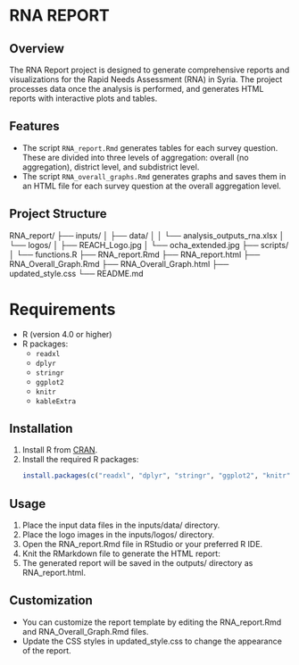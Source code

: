 # RNA REPORT

## Overview
The RNA Report project is designed to generate comprehensive reports and visualizations for the Rapid Needs Assessment (RNA) in Syria. The project processes data once the analysis is performed, and generates HTML reports with interactive plots and tables.

## Features
- The script `RNA_report.Rmd` generates tables for each survey question. These are divided into three levels of aggregation: overall (no aggregation), district level, and subdistrict level.
- The script `RNA_overall_graphs.Rmd` generates graphs and saves them in an HTML file for each survey question at the overall aggregation level.


## Project Structure
RNA_report/ 
    ├── inputs/ 
    │ ├── data/ 
    │ │ └── analysis_outputs_rna.xlsx 
    │ └── logos/ 
    │ ├── REACH_Logo.jpg 
    │ └── ocha_extended.jpg 
    ├── scripts/ 
    │ └── functions.R
    ├── RNA_report.Rmd
    ├── RNA_report.html 
    ├── RNA_Overall_Graph.Rmd 
    ├── RNA_Overall_Graph.html 
    ├── updated_style.css 
    └── README.md

# Requirements
- R (version 4.0 or higher)
- R packages:
  - `readxl`
  - `dplyr`
  - `stringr`
  - `ggplot2`
  - `knitr`
  - `kableExtra`

## Installation
1. Install R from [CRAN](https://cran.r-project.org/).
2. Install the required R packages:
   ```r
   install.packages(c("readxl", "dplyr", "stringr", "ggplot2", "knitr", "kableExtra"))
   ```

## Usage

1. Place the input data files in the inputs/data/ directory.
2. Place the logo images in the inputs/logos/ directory.
3. Open the RNA_report.Rmd file in RStudio or your preferred R IDE.
4. Knit the RMarkdown file to generate the HTML report:
5. The generated report will be saved in the outputs/ directory as RNA_report.html.

## Customization
- You can customize the report template by editing the RNA_report.Rmd and RNA_Overall_Graph.Rmd files.
- Update the CSS styles in updated_style.css to change the appearance of the report.